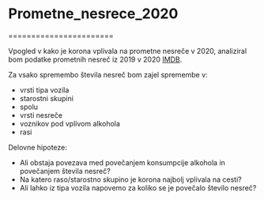 # Prometne_nesrece_2020

=======================

Vpogled v kako je korona vplivala na prometne nesreče v 2020, analiziral bom podatke prometnih nesreč iz 2019 v 2020
[IMDB](https://crashstats.nhtsa.dot.gov/Api/Public/ViewPublication/813118).

Za vsako spremembo števila nesreč bom zajel spremembe v:
* vrsti tipa vozila
* starostni skupini
* spolu
* vrsti nesreče
* voznikov pod vplivom alkohola
* rasi

Delovne hipoteze:
* Ali obstaja povezava med povečanjem konsumpcije alkohola in povečanjem števila nesreč?
* Na katero raso/starostno skupino je korona najbolj vplivala na cesti?
* Ali lahko iz tipa vozila napovemo za koliko se je povečalo število nesreč? 
